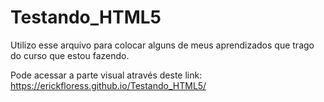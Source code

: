 # Testando_HTML5
Utilizo esse arquivo para colocar alguns de meus aprendizados que trago do curso que estou fazendo.

Pode acessar a parte visual através deste link: https://erickfloress.github.io/Testando_HTML5/
